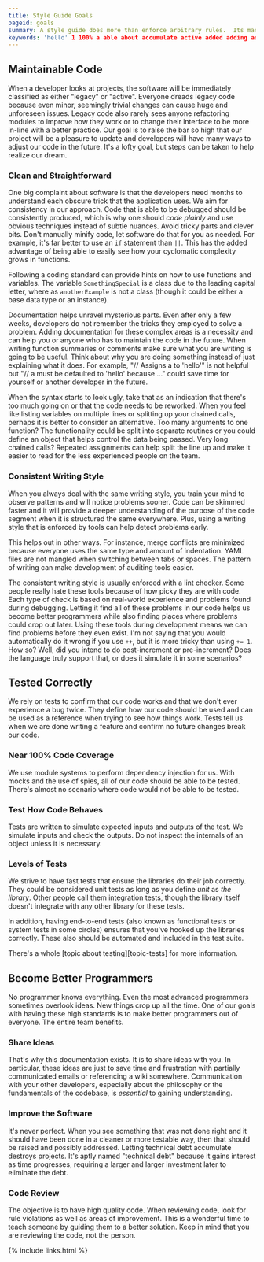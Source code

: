 ```yaml
---
title: Style Guide Goals
pageid: goals
summary: A style guide does more than enforce arbitrary rules.  Its mandates are based on removing problems.
keywords: 'hello' 1 100% a able about accumulate active added adding addition addressed adjust advanced advantage after aim all almost also alternative always amount an and another anotherexample any anyone application approach aptly are areas arguments as assignments assigns at auditing automated automatically avoid bar base based be because become been before behaves being benefits better between big bits break bug but by call calls calls? can capital cause chained change changes check checker circles class classified clean cleaner clever code codebase coding comments communicated communication complaint complex complexity confirm conflicts consider considered consistency consistent consistently control correctly could coverage crop cyclomatic data deal debt debugged debugging deeper defaulted define dependency destroys detect developer developers development did do documentation does doesn't doing don't done dreads dream due during each early easier easily either eliminate emails employed end-to-end enforced ensure ensures entire especially essential even ever everyone everything everywhere example exist exists expected experience experienced explaining far fast faster feature feel few files find finding following for found frustration function function? functional functionality functions fundamentals future gaining gains goal goals going grows guiding has hate have having help helpful helps high hints hooked how huge i'm ideas if immediately improve improvement in in-line included indentation indication information injection inputs inspect instance instead integrate integration intend interest interface internals into investment is issues it it's itself job just keep known knows language larger later leading legacy less let letter letting levels libraries library like line lines lint listing lofty long look looks maintain maintainable make mangled manually many means merge mind minify minimized minor mocks module modules months more most much multiple must mysterious named near necessary necessity need needed needs never new no not notice nuances object objective obscure observe obvious of on one only or other our out outputs overlook partially particular parts passed pattern patterns people perfect perform perhaps person philosophy picky places plainly pleasure plus possibly post-increment practice pre-increment? problem problems produced programmer programmers progresses project projects provide purpose quality raise raised rarely read real-world realize really refactoring reference referencing rely remember repeated requiring review reviewing reworked right routines rule same save saying scenario scenarios? see seemingly sees segment separate share should simulate skimmed so so? software solution solve some someone something somethingspecial sometimes somewhere sooner spaces spies split splitting standard standards starts statement steps straightforward strive structured style subtle suite summaries support sure switching syntax system systems tabs take taken teach team technical techniques tell test testable tested testing tests than that that's the their them then there's these they things think this though time to too tools topic topic-tests train trick tricks tricky trivial truly trying twice type ugly understand understanding unforeseen unit unless unravel up update us use used useful uses using usually variable variables very violations was way ways we weeks well what when where which while who whole why wiki will with wonderful work works would writing written wrong yaml you you've your yourself
---
```


Maintainable Code
-----------------

When a developer looks at projects, the software will be immediately classified as either "legacy" or "active".  Everyone dreads legacy code because even minor, seemingly trivial changes can cause huge and unforeseen issues.  Legacy code also rarely sees anyone refactoring modules to improve how they work or to change their interface to be more in-line with a better practice.  Our goal is to raise the bar so high that our project will be a pleasure to update and developers will have many ways to adjust our code in the future.  It's a lofty goal, but steps can be taken to help realize our dream.


### Clean and Straightforward

One big complaint about software is that the developers need months to understand each obscure trick that the application uses.  We aim for consistency in our approach.  Code that is able to be debugged should be consistently produced, which is why one should *code plainly* and use obvious techniques instead of subtle nuances.  Avoid tricky parts and clever bits.  Don't manually minify code, let software do that for you as needed.  For example, it's far better to use an `if` statement than `||`.  This has the added advantage of being able to easily see how your cyclomatic complexity grows in functions.

Following a coding standard can provide hints on how to use functions and variables. The variable `SomethingSpecial` is a class due to the leading capital letter, where as `anotherExample` is not a class (though it could be either a base data type or an instance).

Documentation helps unravel mysterious parts.  Even after only a few weeks, developers do not remember the tricks they employed to solve a problem.  Adding documentation for these complex areas is a necessity and can help you or anyone who has to maintain the code in the future. When writing function summaries or comments make sure what you are writing is going to be useful. Think about why you are doing something instead of just explaining what it does. For example, "// Assigns a to 'hello'" is not helpful but "// a must be defaulted to 'hello' because ..." could save time for yourself or another developer in the future.

When the syntax starts to look ugly, take that as an indication that there's too much going on or that the code needs to be reworked.  When you feel like listing variables on multiple lines or splitting up your chained calls, perhaps it is better to consider an alternative.  Too many arguments to one function?  The functionality could be split into separate routines or you could define an object that helps control the data being passed.  Very long chained calls?  Repeated assignments can help split the line up and make it easier to read for the less experienced people on the team.


### Consistent Writing Style

When you always deal with the same writing style, you train your mind to observe patterns and will notice problems sooner.  Code can be skimmed faster and it will provide a deeper understanding of the purpose of the code segment when it is structured the same everywhere.  Plus, using a writing style that is enforced by tools can help detect problems early.

This helps out in other ways.  For instance, merge conflicts are minimized because everyone uses the same type and amount of indentation.  YAML files are not mangled when switching between tabs or spaces.  The pattern of writing can make development of auditing tools easier.

The consistent writing style is usually enforced with a lint checker.  Some people really hate these tools because of how picky they are with code.  Each type of check is based on real-world experience and problems found during debugging.  Letting it find all of these problems in our code helps us become better programmers while also finding places where problems could crop out later.  Using these tools during development means we can find problems before they even exist.  I'm not saying that you would automatically do it wrong if you use `++`, but it is more tricky than using `+= 1`.  How so?  Well, did you intend to do post-increment or pre-increment?  Does the language truly support that, or does it simulate it in some scenarios?


Tested Correctly
----------------

We rely on tests to confirm that our code works and that we don't ever experience a bug twice.  They define how our code should be used and can be used as a reference when trying to see how things work.  Tests tell us when we are done writing a feature and confirm no future changes break our code.


### Near 100% Code Coverage

We use module systems to perform dependency injection for us.  With mocks and the use of spies, all of our code should be able to be tested.  There's almost no scenario where code would not be able to be tested.


### Test How Code Behaves

Tests are written to simulate expected inputs and outputs of the test.  We simulate inputs and check the outputs.  Do not inspect the internals of an object unless it is necessary.


### Levels of Tests

We strive to have fast tests that ensure the libraries do their job correctly.  They could be considered unit tests as long as you define *unit* as *the library*.  Other people call them integration tests, though the library itself doesn't integrate with any other library for these tests.

In addition, having end-to-end tests (also known as functional tests or system tests in some circles) ensures that you've hooked up the libraries correctly.  These also should be automated and included in the test suite.

There's a whole [topic about testing][topic-tests] for more information.


Become Better Programmers
-------------------------

No programmer knows everything.  Even the most advanced programmers sometimes overlook ideas.  New things crop up all the time.  One of our goals with having these high standards is to make better programmers out of everyone.  The entire team benefits.


### Share Ideas

That's why this documentation exists.  It is to share ideas with you.  In particular, these ideas are just to save time and frustration with partially communicated emails or referencing a wiki somewhere.  Communication with your other developers, especially about the philosophy or the fundamentals of the codebase, is *essential* to gaining understanding.


### Improve the Software

It's never perfect.  When you see something that was not done right and it should have been done in a cleaner or more testable way, then that should be raised and possibly addressed.  Letting technical debt accumulate destroys projects.  It's aptly named "technical debt" because it gains interest as time progresses, requiring a larger and larger investment later to eliminate the debt.


### Code Review

The objective is to have high quality code.  When reviewing code, look for rule violations as well as areas of improvement.  This is a wonderful time to teach someone by guiding them to a better solution.  Keep in mind that you are reviewing the code, not the person.

{% include links.html %}
